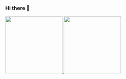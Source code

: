 ### Hi there 👋
<div>
  <a href="https://github.com/Seteve-conde">
  <img height="180em" src="https://github-readme-stats.vercel.app/api?username=Seteve-conde&show_icons=true&theme=dark&include_all_commits=true&count_private=true"/>
  <img height="180em" src="https://github-readme-stats.vercel.app/api/top-langs/?username=Seteve-conde&layout=compact&langs_count=8&theme=dark"/>
</div>
<!--
**Seteve-conde/Seteve-conde** is a ✨ _special_ ✨ repository because its `README.md` (this file) appears on your GitHub profile.

Here are some ideas to get you started:


- 🔭 I’m currently working on ...
- 🌱 I’m currently learning ...
- 👯 I’m looking to collaborate on ...
- 🤔 I’m looking for help with ...
- 💬 Ask me about ...
- 📫 How to reach me: ...
- 😄 Pronouns: ...
- ⚡ Fun fact: ...



